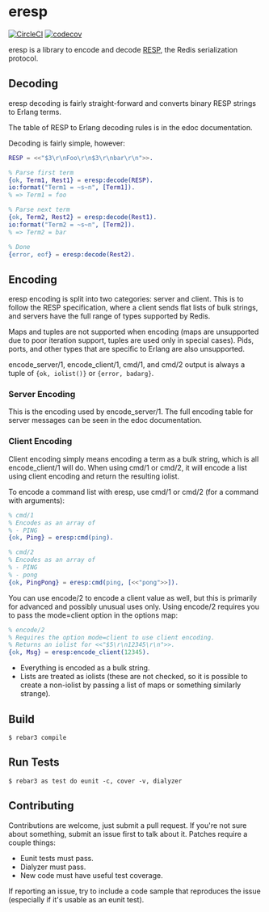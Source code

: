 eresp
=====

[![CircleCI](https://circleci.com/gh/nilium/eresp/tree/master.svg?style=svg)](https://circleci.com/gh/nilium/eresp/tree/master)
[![codecov](https://codecov.io/gh/nilium/eresp/branch/master/graph/badge.svg)](https://codecov.io/gh/nilium/eresp)

eresp is a library to encode and decode [RESP][resp], the Redis serialization
protocol.

[resp]: https://redis.io/topics/protocol

Decoding
--------

eresp decoding is fairly straight-forward and converts binary RESP strings to
Erlang terms.

The table of RESP to Erlang decoding rules is in the edoc documentation.

Decoding is fairly simple, however:

```erlang
RESP = <<"$3\r\nFoo\r\n$3\r\nbar\r\n">>.

% Parse first term
{ok, Term1, Rest1} = eresp:decode(RESP).
io:format("Term1 = ~s~n", [Term1]).
% => Term1 = foo

% Parse next term
{ok, Term2, Rest2} = eresp:decode(Rest1).
io:format("Term2 = ~s~n", [Term2]).
% => Term2 = bar

% Done
{error, eof} = eresp:decode(Rest2).
```

Encoding
--------

eresp encoding is split into two categories: server and client. This is to
follow the RESP specification, where a client sends flat lists of bulk strings,
and servers have the full range of types supported by Redis.

Maps and tuples are not supported when encoding (maps are unsupported due to
poor iteration support, tuples are used only in special cases). Pids, ports, and
other types that are specific to Erlang are also unsupported.

encode\_server/1, encode\_client/1, cmd/1, and cmd/2 output is always a tuple of
`{ok, iolist()}` or `{error, badarg}`.

### Server Encoding

This is the encoding used by encode\_server/1. The full encoding table for
server messages can be seen in the edoc documentation.

### Client Encoding

Client encoding simply means encoding a term as a bulk string, which is all
encode\_client/1 will do. When using cmd/1 or cmd/2, it will encode a list using
client encoding and return the resulting iolist.

To encode a command list with eresp, use cmd/1 or cmd/2 (for a command with
arguments):

```erlang
% cmd/1
% Encodes as an array of
% - PING
{ok, Ping} = eresp:cmd(ping).

% cmd/2
% Encodes as an array of
% - PING
% - pong
{ok, PingPong} = eresp:cmd(ping, [<<"pong">>]).
```

You can use encode/2 to encode a client value as well, but this is primarily for
advanced and possibly unusual uses only. Using encode/2 requires you to pass the
mode=client option in the options map:

```erlang
% encode/2
% Requires the option mode=client to use client encoding.
% Returns an iolist for <<"$5\r\n12345\r\n">>.
{ok, Msg} = eresp:encode_client(12345).
```

- Everything is encoded as a bulk string.
- Lists are treated as iolists (these are not checked, so it is possible to
  create a non-iolist by passing a list of maps or something similarly strange).

Build
-----

    $ rebar3 compile

Run Tests
---------

    $ rebar3 as test do eunit -c, cover -v, dialyzer

Contributing
------------

Contributions are welcome, just submit a pull request. If you're not sure about
something, submit an issue first to talk about it. Patches require a couple
things:

- Eunit tests must pass.
- Dialyzer must pass.
- New code must have useful test coverage.

If reporting an issue, try to include a code sample that reproduces the issue
(especially if it's usable as an eunit test).
